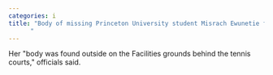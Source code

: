 ```yaml
---
categories: i
title: "Body of missing Princeton University student Misrach Ewunetie found
      "
---
```

Her "body was found outside on the Facilities grounds behind the tennis courts," officials said.

      